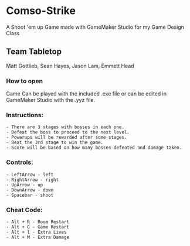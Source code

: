 # Comso-Strike
A Shoot 'em up Game made with GameMaker Studio for my Game Design Class 

## Team Tabletop
Matt Gottlieb, Sean Hayes, Jason Lam, Emmett Head

### How to open
Game Can be played with the included .exe file or can be edited in GameMaker Studio with the .yyz file.

### Instructions:
	- There are 3 stages with bosses in each one.
	- Defeat the boss to proceed to the next level.
	- Powerups will be rewarded after some stages.
	- Beat the 3rd stage to win the game.
	- Score will be based on how many bosses defeated and damage taken.

### Controls:
	- LeftArrow - left
	- RightArrow - right
	- UpArrow - up
	- DownArrow - down
	- Spacebar - shoot

### Cheat Code:
	- Alt + R - Room Restart
	- Alt + G - Game Restart
	- Alt + l - Extra Lives
	- Alt + M - Extra Damage
